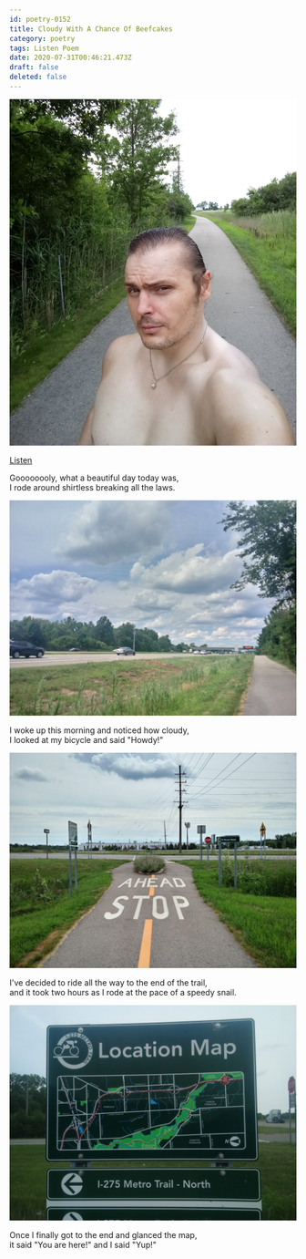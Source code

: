 ```yaml
---
id: poetry-0152
title: Cloudy With A Chance Of Beefcakes
category: poetry
tags: Listen Poem
date: 2020-07-31T00:46:21.473Z
draft: false
deleted: false
---
```


![Illustration](image/poetry-0152-illustration.jpg)

[Listen](audio/poetry-0152.mp3)

Goooooooly, what a beautiful day today was,<br>
I rode around shirtless breaking all the laws.

![Cloudy Skies](image/poetry-0152-cloudy.jpg)

I woke up this morning and noticed how cloudy,<br>
I looked at my bicycle and said "Howdy!"

![End Of Trail](image/poetry-0152-the-end.jpg)

I've decided to ride all the way to the end of the trail,<br>
and it took two hours as I rode at the pace of a speedy snail.

![Location Map](image/poetry-0152-end-sign.jpg)

Once I finally got to the end and glanced the map,<br>
it said "You are here!" and I said "Yup!"
